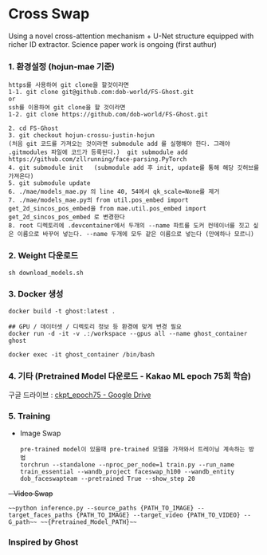 # Cross Swap

Using a novel cross-attention mechanism + U-Net structure equipped with richer ID extractor.
Science paper work is ongoing (first authur)

### 1. 환경설정 (hojun-mae 기준)

```
https를 사용하여 git clone을 할것이라면
1-1. git clone git@github.com:dob-world/FS-Ghost.git 
or
ssh를 이용하여 git clone을 할 것이라면
1-2. git clone https://github.com/dob-world/FS-Ghost.git

2. cd FS-Ghost
3. git checkout hojun-crossu-justin-hojun
(처음 git 코드를 가져오는 것이라면 submodule add 를 실행해야 한다. 그래야 .gitmodules 파일에 코드가 등록된다.)  git submodule add https://github.com/zllrunning/face-parsing.PyTorch
4. git submodule init   (submodule add 후 init, update를 통해 해당 깃허브를 가져온다)
5. git submodule update
6. ./mae/models_mae.py 의 line 40, 54에서 qk_scale=None를 제거
7. ./mae/models_mae.py의 from util.pos_embed import get_2d_sincos_pos_embed을 from mae.util.pos_embed import get_2d_sincos_pos_embed 로 변경한다
8. root 디렉토리에 .devcontainer에서 두개의 --name 파트를 도커 컨테이너를 짓고 싶은 이름으로 바꾸어 넣는다. --name 두개에 모두 같은 이름으로 넣는다 (만에하나 모르니)
```

### 2. Weight 다운로드

```
sh download_models.sh
```

### 3. Docker 생성

```
docker build -t ghost:latest .

## GPU / 데이터셋 / 디렉토리 정보 등 환경에 맞게 변경 필요
docker run -d -it -v .:/workspace --gpus all --name ghost_container ghost 

docker exec -it ghost_container /bin/bash
```

### 4. 기타 (Pretrained Model 다운로드 - Kakao ML epoch 75회 학습)

구글 드라이브 : [ckpt_epoch75 - Google Drive](https://drive.google.com/drive/folders/1JmS-y-zAH0-DtC-oG0OPVcidVOU99sNA?usp=sharing)

### 5. Training

- Image Swap
  
  ```
  pre-trained model이 있을때 pre-trained 모델을 가져와서 트레이닝 계속하는 방법
  torchrun --standalone --nproc_per_node=1 train.py --run_name train_essential --wandb_project faceswap_h100 --wandb_entity dob_faceswapteam --pretrained True --show_step 20
  ```
  
~~- Video Swap~~
  
  ```
  ~~python inference.py --source_paths {PATH_TO_IMAGE} --target_faces_paths {PATH_TO_IMAGE} --target_video {PATH_TO_VIDEO} --G_path~~ ~~{Pretrained_Model_PATH}~~
  ```
  


### Inspired by Ghost 
